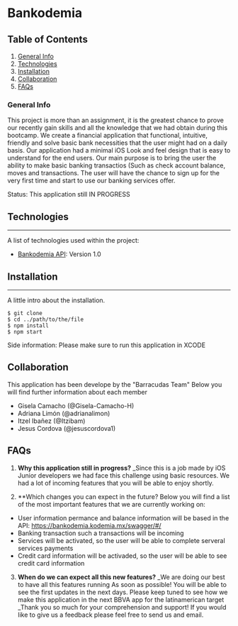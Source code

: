 # Bankodemia

## Table of Contents
1. [General Info](#general-info)
2. [Technologies](#technologies)
3. [Installation](#installation)
4. [Collaboration](#collaboration)
5. [FAQs](#faqs)

### General Info


This project is more than an assignment, it is the greatest chance to prove our recently gain skills and all the knowledge that we had obtain during this bootcamp. We create a financial application that functional, intuitive, friendly and solve basic bank necessities that the user might had on a daily basis.
Our application had a minimal iOS Look and feel design that is easy to understand for the end users. Our main purpose is to bring the user the ability to make basic banking transactios (Such as check account balance, moves and transactions. The user will have the chance to sign up for the very first time and start to use our banking services offer. 

Status: This application still IN PROGRESS


## Technologies

***

A list of technologies used within the project:
* [Bankodemia API](https://bankodemia.kodemia.mx/swagger/#/): Version 1.0 

## Installation
***
A little intro about the installation. 
```
$ git clone 
$ cd ../path/to/the/file
$ npm install
$ npm start
```
Side information: Please make sure to run this application in XCODE

## Collaboration


This application has been develope by the "Barracudas Team" Below you will find further information about each member 

* Gisela Camacho (@Gisela-Camacho-H)
* Adriana Limón (@adrianalimon)
* Itzel Ibañez (@Itzibam)
* Jesus Cordova (@jesuscordova1)


## FAQs

1. **Why this application still in progress?**
_Since this is a job made by iOS Junior developers we had face this challenge using basic resources. We had a lot of incoming features that you will be able to enjoy shortly. 

2. **Which changes you can expect in the future? 
Below you will find a list of the most important features that we are currently working on:
* User information permance and balance information will be based in the API: https://bankodemia.kodemia.mx/swagger/#/
* Banking transaction such a transactions will be incoming
* Services will be activated, so the user will be able to complete serveral services payments
*  Credit card information will be activaded, so the user will be able to see credit card information

3. **When do we can expect all this new features?**
_We are doing our best to have all this features running As soon as possible! You will be able to see the first updates in the next days. Please keep tuned to see how we make this application in the next BBVA app for the latinamerican target
_Thank you so much for your comprehension and support! If you would like to give us a feedback please feel free to send us and email. 
